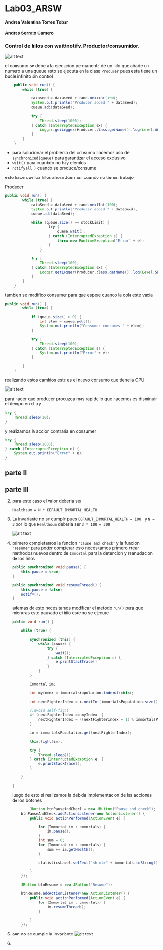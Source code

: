 # Lab03_ARSW

#### Andrea Valentina Torres Tobar
#### Andres Serrato Camero


### Control de hilos con wait/notify. Productor/consumidor.



![alt text](image.png)

el consumo se debe a la ejecucion permanente de un hilo que añade un numero a una queue esto se ejecuta en la clase `Producer` pues esta tiene un bucle infinito sin control

```java 
    public void run() {
        while (true) {

            dataSeed = dataSeed + rand.nextInt(100);
            System.out.println("Producer added " + dataSeed);
            queue.add(dataSeed);
            
            try {
                Thread.sleep(1000);
            } catch (InterruptedException ex) {
                Logger.getLogger(Producer.class.getName()).log(Level.SEVERE, null, ex);
            }
        }
    }
```

- para solucionar el problema del consumo hacemos uso de `synchronized(queue)` para garantizar el acceso exclusivo
- `wait()` para cuanbdo no hay elemtos
- `notifyall()` cuando se produce/consume

esto hace que los hilos ahora duerman cuando no tienen trabajo 

Producer
``` java
public void run() {
        while (true) {
            dataSeed = dataSeed + rand.nextInt(100);
            System.out.println("Producer added " + dataSeed);
            queue.add(dataSeed);

            while (queue.size() == stockLimit) {
                    try {
                        queue.wait();
                    } catch (InterruptedException e) {
                        throw new RuntimeException("Error" + e);
                    }
                }
            
            try {
                Thread.sleep(100);
            } catch (InterruptedException ex) {
                Logger.getLogger(Producer.class.getName()).log(Level.SEVERE, null, ex);
            }
        }
    }
```

tambien se modifico consumer para que espere cuando la cola este vacia 

``` java
public void run() {
        while (true) {

            if (queue.size() > 0) {
                int elem = queue.poll();
                System.out.println("Consumer consumes " + elem);
            }

            try {
                Thread.sleep(100);
            } catch (InterruptedException e) {
                System.out.println("Error" + e);
            }

        }
    }
```

realizando estos cambios este es el nuevo consumo que tiene la CPU 

![alt text](image-1.png)


para hacer que producer produzca mas rapido lo que hacemos es disminuir el tiempo en el try 
``` java 
try {
    Thread.sleep(10);
}
```

y realizamos la accion contraria en consumer

``` java 
try {
    Thread.sleep(1000);
} catch (InterruptedException e) {
    System.out.println("Error" + e);
}
```


## parte II



## parte III

2.  para este caso el valor deberia ser  

    `Healthsum = N * DEFAULT_IMMORTAL_HEALTH`

3.  La invariante no se cumple pues `DEFAULT_IMMORTAL_HEALTH = 100 ` y `N = 3`
    por lo que `Healthsum` deberia ser  `3 * 100 = 300` 

    ![alt text](image-2.png) 

4. primero completamos la funcion `"pause and check"` y la funcion `"resume"` para poder completar esto necesitamos primero crear methodos nuevos dentro de `Immortal` para la detencion y reanudacion de los hilos

    ```java
    public synchronized void pause() {
        this.pause = true;
    }

    public synchronized void resumeThread() {
        this.pause = false;
        notify();
    }
    ```
    ademas de esto necesitamos  modificar  el metodo `run()` para que mientras este pausado el hilo este no se ejecute 


    ```java 
    public void run() {

        while (true) {

            synchronized (this) {
                while (pause) {
                    try {
                        wait();
                    } catch (InterruptedException e) {
                        e.printStackTrace();
                    }
                }
            }

            Immortal im;

            int myIndex = immortalsPopulation.indexOf(this);

            int nextFighterIndex = r.nextInt(immortalsPopulation.size());

            //avoid self-fight
            if (nextFighterIndex == myIndex) {
                nextFighterIndex = ((nextFighterIndex + 1) % immortalsPopulation.size());
            }

            im = immortalsPopulation.get(nextFighterIndex);

            this.fight(im);

            try {
                Thread.sleep(1);
            } catch (InterruptedException e) {
                e.printStackTrace();
            }

        }

    }
    ```
    luego de esto si realizamos la debida implementacion de las acciones de los botones



    ``` java 
            JButton btnPauseAndCheck = new JButton("Pause and check");
        btnPauseAndCheck.addActionListener(new ActionListener() {
            public void actionPerformed(ActionEvent e) {

                for (Immortal im : immortals) {
                    im.pause();
                }
                int sum = 0;
                for (Immortal im : immortals) {
                    sum += im.getHealth();
                }

                statisticsLabel.setText("<html>" + immortals.toString() + "<br>Health sum:" + sum);

            }
        });

        JButton btnResume = new JButton("Resume");

        btnResume.addActionListener(new ActionListener() {
            public void actionPerformed(ActionEvent e) {
                for (Immortal im : immortals) {
                    im.resumeThread();
                }

            }
        });
    ```


5. aun no se cumple la invariante 
![alt text](image-3.png)


6.

    


